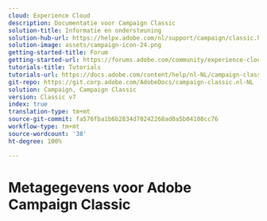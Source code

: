 ```yaml
---
cloud: Experience Cloud
description: Documentatie voor Campaign Classic
solution-title: Informatie en ondersteuning
solution-hub-url: https://helpx.adobe.com/nl/support/campaign/classic.html
solution-image: assets/campaign-icon-24.png
getting-started-title: Forum
getting-started-url: https://forums.adobe.com/community/experience-cloud/marketing-cloud/campaign/classic
tutorials-title: Tutorials
tutorials-url: https://docs.adobe.com/content/help/nl-NL/campaign-classic-learn/tutorials/overview.html
git-repo: https://git.corp.adobe.com/AdobeDocs/campaign-classic.nl-NL
solution: Campaign, Campaign Classic
version: Classic v7
index: true
translation-type: tm+mt
source-git-commit: fa576fba1b6b2834d70242268ad0a5b04108cc76
workflow-type: tm+mt
source-wordcount: '38'
ht-degree: 100%

---
```



# Metagegevens voor Adobe Campaign Classic
